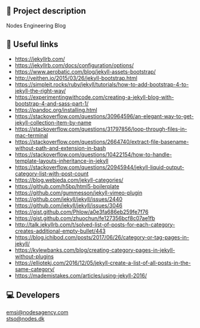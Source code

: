 ## 📖 Project description

Nodes Engineering Blog

## 🔗 Useful links

- https://jekyllrb.com/
- https://jekyllrb.com/docs/configuration/options/
- https://www.aerobatic.com/blog/jekyll-assets-bootstrap/
- http://veithen.io/2015/03/26/jekyll-bootstrap.html
- https://simpleit.rocks/ruby/jekyll/tutorials/how-to-add-bootstrap-4-to-jekyll-the-right-way/
- https://experimentingwithcode.com/creating-a-jekyll-blog-with-bootstrap-4-and-sass-part-1/
- https://pandoc.org/installing.html
- https://stackoverflow.com/questions/30964596/an-elegant-way-to-get-jekyll-collection-item-by-name
- https://stackoverflow.com/questions/31797856/loop-through-files-in-mac-terminal
- https://stackoverflow.com/questions/2664740/extract-file-basename-without-path-and-extension-in-bash
- https://stackoverflow.com/questions/10422154/how-to-handle-template-layouts-inheritance-in-jekyll
- https://stackoverflow.com/questions/20945944/jekyll-liquid-output-category-list-with-post-count
- https://blog.webjeda.com/jekyll-categories/
- https://github.com/h5bp/html5-boilerplate
- https://github.com/gummesson/jekyll-vimeo-plugin
- https://github.com/jekyll/jekyll/issues/2440
- https://github.com/jekyll/jekyll/issues/3046
- https://gist.github.com/Phlow/a0e3fa686eb259fe7f76
- https://gist.github.com/zhuochun/fe127356bcf8c07ae1fb
- http://talk.jekyllrb.com/t/solved-list-of-posts-for-each-category-creates-additional-empty-bullet/443
- https://blog.ichibod.com/posts/2017/06/26/category-or-tag-pages-in-jekyll/
- https://kylewbanks.com/blog/creating-category-pages-in-jekyll-without-plugins
- https://elliotekj.com/2016/12/05/jekyll-create-a-list-of-all-posts-in-the-same-category/
- https://mademistakes.com/articles/using-jekyll-2016/

## 💻 Developers

emsi@nodesagency.com <br />
stso@nodes.dk
